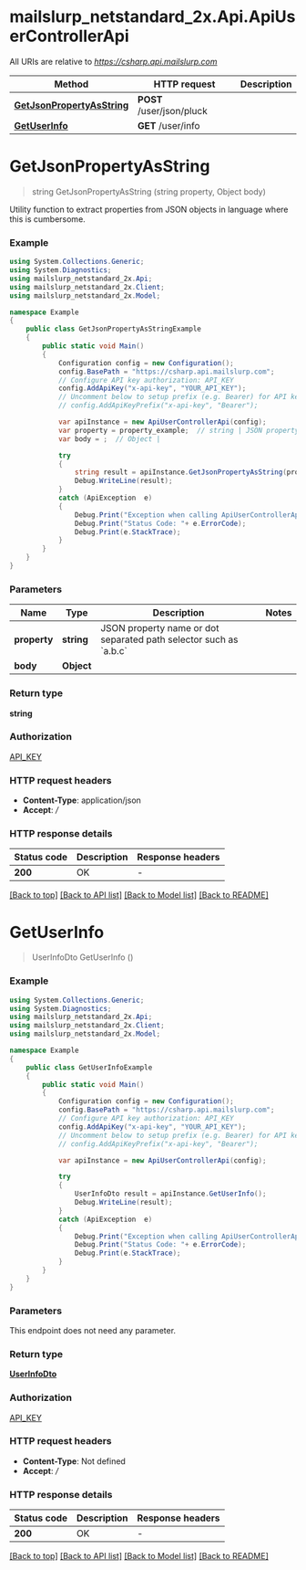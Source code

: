 # mailslurp_netstandard_2x.Api.ApiUserControllerApi

All URIs are relative to *https://csharp.api.mailslurp.com*

Method | HTTP request | Description
------------- | ------------- | -------------
[**GetJsonPropertyAsString**](ApiUserControllerApi#getjsonpropertyasstring) | **POST** /user/json/pluck | 
[**GetUserInfo**](ApiUserControllerApi#getuserinfo) | **GET** /user/info | 


<a name="getjsonpropertyasstring"></a>
# **GetJsonPropertyAsString**
> string GetJsonPropertyAsString (string property, Object body)



Utility function to extract properties from JSON objects in language where this is cumbersome.

### Example
```csharp
using System.Collections.Generic;
using System.Diagnostics;
using mailslurp_netstandard_2x.Api;
using mailslurp_netstandard_2x.Client;
using mailslurp_netstandard_2x.Model;

namespace Example
{
    public class GetJsonPropertyAsStringExample
    {
        public static void Main()
        {
            Configuration config = new Configuration();
            config.BasePath = "https://csharp.api.mailslurp.com";
            // Configure API key authorization: API_KEY
            config.AddApiKey("x-api-key", "YOUR_API_KEY");
            // Uncomment below to setup prefix (e.g. Bearer) for API key, if needed
            // config.AddApiKeyPrefix("x-api-key", "Bearer");

            var apiInstance = new ApiUserControllerApi(config);
            var property = property_example;  // string | JSON property name or dot separated path selector such as `a.b.c`
            var body = ;  // Object | 

            try
            {
                string result = apiInstance.GetJsonPropertyAsString(property, body);
                Debug.WriteLine(result);
            }
            catch (ApiException  e)
            {
                Debug.Print("Exception when calling ApiUserControllerApi.GetJsonPropertyAsString: " + e.Message );
                Debug.Print("Status Code: "+ e.ErrorCode);
                Debug.Print(e.StackTrace);
            }
        }
    }
}
```

### Parameters

Name | Type | Description  | Notes
------------- | ------------- | ------------- | -------------
 **property** | **string**| JSON property name or dot separated path selector such as &#x60;a.b.c&#x60; | 
 **body** | **Object**|  | 

### Return type

**string**

### Authorization

[API_KEY](../README#API_KEY)

### HTTP request headers

 - **Content-Type**: application/json
 - **Accept**: */*


### HTTP response details
| Status code | Description | Response headers |
|-------------|-------------|------------------|
| **200** | OK |  -  |

[[Back to top]](#) [[Back to API list]](../README#documentation-for-api-endpoints) [[Back to Model list]](../README#documentation-for-models) [[Back to README]](../README)

<a name="getuserinfo"></a>
# **GetUserInfo**
> UserInfoDto GetUserInfo ()



### Example
```csharp
using System.Collections.Generic;
using System.Diagnostics;
using mailslurp_netstandard_2x.Api;
using mailslurp_netstandard_2x.Client;
using mailslurp_netstandard_2x.Model;

namespace Example
{
    public class GetUserInfoExample
    {
        public static void Main()
        {
            Configuration config = new Configuration();
            config.BasePath = "https://csharp.api.mailslurp.com";
            // Configure API key authorization: API_KEY
            config.AddApiKey("x-api-key", "YOUR_API_KEY");
            // Uncomment below to setup prefix (e.g. Bearer) for API key, if needed
            // config.AddApiKeyPrefix("x-api-key", "Bearer");

            var apiInstance = new ApiUserControllerApi(config);

            try
            {
                UserInfoDto result = apiInstance.GetUserInfo();
                Debug.WriteLine(result);
            }
            catch (ApiException  e)
            {
                Debug.Print("Exception when calling ApiUserControllerApi.GetUserInfo: " + e.Message );
                Debug.Print("Status Code: "+ e.ErrorCode);
                Debug.Print(e.StackTrace);
            }
        }
    }
}
```

### Parameters
This endpoint does not need any parameter.

### Return type

[**UserInfoDto**](UserInfoDto)

### Authorization

[API_KEY](../README#API_KEY)

### HTTP request headers

 - **Content-Type**: Not defined
 - **Accept**: */*


### HTTP response details
| Status code | Description | Response headers |
|-------------|-------------|------------------|
| **200** | OK |  -  |

[[Back to top]](#) [[Back to API list]](../README#documentation-for-api-endpoints) [[Back to Model list]](../README#documentation-for-models) [[Back to README]](../README)

